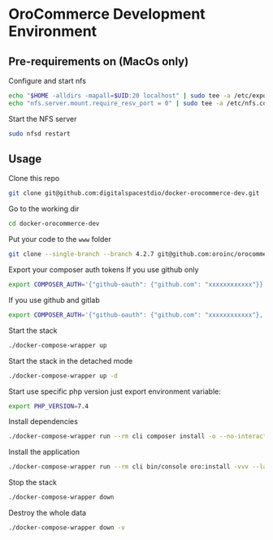 # OroCommerce Development Environment



## Pre-requirements on (MacOs only)
Configure and start nfs
```bash
echo "$HOME -alldirs -mapall=$UID:20 localhost" | sudo tee -a /etc/exports
echo "nfs.server.mount.require_resv_port = 0" | sudo tee -a /etc/nfs.conf
```

Start the NFS server
```bash
sudo nfsd restart
```

## Usage

Clone this repo
```bash
git clone git@github.com:digitalspacestdio/docker-orocommerce-dev.git
```

Go to the working dir
```bash
cd docker-orocommerce-dev
```

Put your code to the `www` folder
```bash
git clone --single-branch --branch 4.2.7 git@github.com:oroinc/orocommerce-application.git www
```

Export your composer auth tokens
If you use github only
```bash
export COMPOSER_AUTH='{"github-oauth": {"github.com": "xxxxxxxxxxxx"}}'
````

If you use github and gitlab
```bash
export COMPOSER_AUTH='{"github-oauth": {"github.com": "xxxxxxxxxxxx"}, "gitlab-token": {"example.org": "xxxxxxxxxxxx"}}'
```

Start the stack
```bash
./docker-compose-wrapper up
```

Start the stack in the detached mode
```bash
./docker-compose-wrapper up -d
```

Start use specific php version just export environment variable:
```bash
export PHP_VERSION=7.4
```

Install dependencies
```bash
./docker-compose-wrapper run --rm cli composer install -o --no-interaction
```

Install the application
```bash
./docker-compose-wrapper run --rm cli bin/console oro:install -vvv --language=en --formatting-code=en_US --organization-name='Acme Inc.'  --user-name=admin --user-email=admin@example.com --user-firstname=John --user-lastname=Doe --user-password='$ecretPassw0rd' --application-url='http://localhost:8000/' --sample-data=y
```

Stop the stack
```bash
./docker-compose-wrapper down
```

Destroy the whole data
```bash
./docker-compose-wrapper down -v
```
